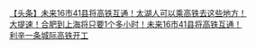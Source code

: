   
[【头条】未来16市41县将高铁互通！太湖人可以乘高铁去这些地方！](http://www.dianyue.me/archives/221/3bzqnfay7vqf7kul/)  
[大提速！合肥到上海将只要1个多小时！未来16市41县将高铁互通！](http://www.dianyue.me/archives/124/57nj068mvomkft6h/)  
[利辛一条城际高铁开工](http://www.dianyue.me/archives/766/szaujabrumr9zuc0/)